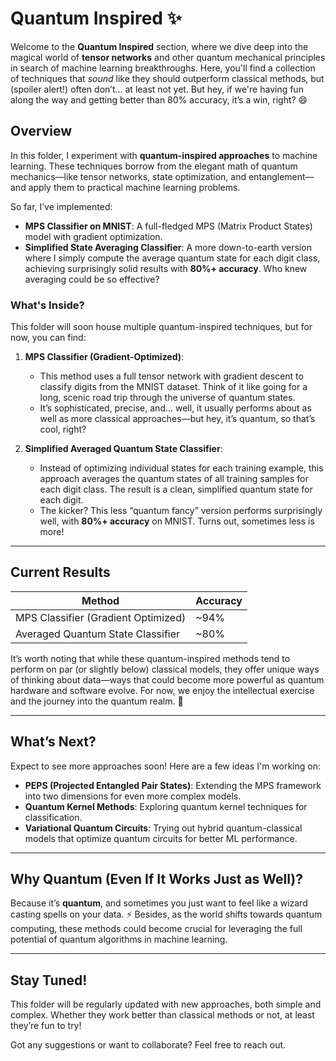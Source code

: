 # Quantum Inspired ✨

Welcome to the **Quantum Inspired** section, where we dive deep into the magical world of **tensor networks** and other quantum mechanical principles in search of machine learning breakthroughs. Here, you'll find a collection of techniques that *sound* like they should outperform classical methods, but (spoiler alert!) often don’t... at least not yet. But hey, if we're having fun along the way and getting better than 80% accuracy, it’s a win, right? 😄

## Overview

In this folder, I experiment with **quantum-inspired approaches** to machine learning. These techniques borrow from the elegant math of quantum mechanics—like tensor networks, state optimization, and entanglement—and apply them to practical machine learning problems. 

So far, I’ve implemented:
- **MPS Classifier on MNIST**: A full-fledged MPS (Matrix Product States) model with gradient optimization.
- **Simplified State Averaging Classifier**: A more down-to-earth version where I simply compute the average quantum state for each digit class, achieving surprisingly solid results with **80%+ accuracy**. Who knew averaging could be so effective?

### What's Inside?

This folder will soon house multiple quantum-inspired techniques, but for now, you can find:

1. **MPS Classifier (Gradient-Optimized)**:
   - This method uses a full tensor network with gradient descent to classify digits from the MNIST dataset. Think of it like going for a long, scenic road trip through the universe of quantum states.
   - It’s sophisticated, precise, and... well, it usually performs about as well as more classical approaches—but hey, it’s quantum, so that’s cool, right?

2. **Simplified Averaged Quantum State Classifier**:
   - Instead of optimizing individual states for each training example, this approach averages the quantum states of all training samples for each digit class. The result is a clean, simplified quantum state for each digit. 
   - The kicker? This less “quantum fancy” version performs surprisingly well, with **80%+ accuracy** on MNIST. Turns out, sometimes less is more!

---

## Current Results

| **Method**                         | **Accuracy**      |
|------------------------------------ |------------------ |
| MPS Classifier (Gradient Optimized) | ~94%              |
| Averaged Quantum State Classifier   | ~80%              |

It’s worth noting that while these quantum-inspired methods tend to perform on par (or slightly below) classical models, they offer unique ways of thinking about data—ways that could become more powerful as quantum hardware and software evolve. For now, we enjoy the intellectual exercise and the journey into the quantum realm. 🚀

---

## What’s Next?

Expect to see more approaches soon! Here are a few ideas I'm working on:

- **PEPS (Projected Entangled Pair States)**: Extending the MPS framework into two dimensions for even more complex models.
- **Quantum Kernel Methods**: Exploring quantum kernel techniques for classification.
- **Variational Quantum Circuits**: Trying out hybrid quantum-classical models that optimize quantum circuits for better ML performance.

---

## Why Quantum (Even If It Works Just as Well)?

Because it’s **quantum**, and sometimes you just want to feel like a wizard casting spells on your data. ⚡ Besides, as the world shifts towards quantum computing, these methods could become crucial for leveraging the full potential of quantum algorithms in machine learning.

---

## Stay Tuned!

This folder will be regularly updated with new approaches, both simple and complex. Whether they work better than classical methods or not, at least they’re fun to try! 

Got any suggestions or want to collaborate? Feel free to reach out.
